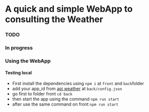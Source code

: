 # A quick and simple WebApp to consulting the Weather

### TODO 
### In progress

### Using the WebApp
#### Testing local

- First install the dependencies using `npm i` at `front` and `back`folder
- add your app_id from [api weather](https://openweathermap.org/current#name) at `back/config.json`
- go first to folder front `cd back`
- then start the app using the command `npm run start`
- after use the same command on front `npm run start`